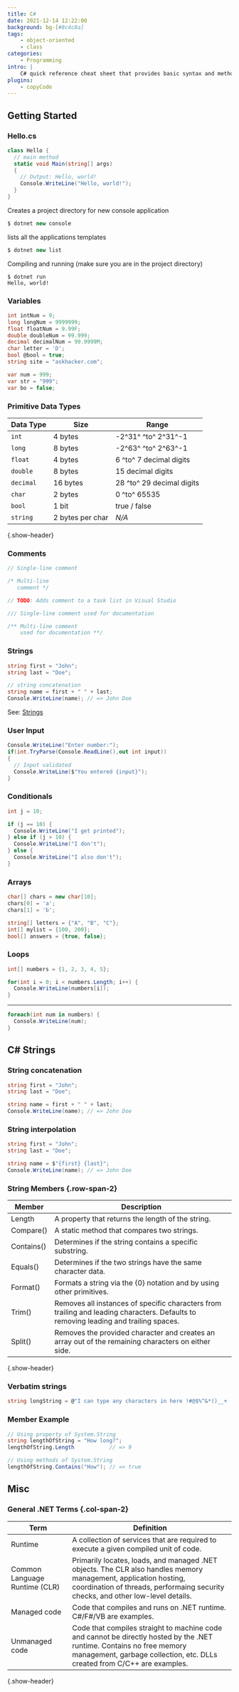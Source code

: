 ```yaml
---
title: C#
date: 2021-12-14 12:22:00
background: bg-[#8c4c8a]
tags:
    - object-oriented
    - class
categories:
    - Programming
intro: |
    C# quick reference cheat sheet that provides basic syntax and methods.
plugins:
    - copyCode
---
```



Getting Started
--------

### Hello.cs
```cs
class Hello {
  // main method
  static void Main(string[] args)
  {
    // Output: Hello, world!
    Console.WriteLine("Hello, world!");
  }
}
```

Creates a project directory for new console application
```cs
$ dotnet new console
```

lists all the applications templates
```cs
$ dotnet new list 
```

Compiling and running (make sure you are in the project directory)
```shell script
$ dotnet run
Hello, world!
```



### Variables
```cs
int intNum = 9;
long longNum = 9999999;
float floatNum = 9.99F;
double doubleNum = 99.999;
decimal decimalNum = 99.9999M;
char letter = 'D';
bool @bool = true;
string site = "askhacker.com";

var num = 999;
var str = "999";
var bo = false;
```


### Primitive Data Types 
| Data Type | Size             | Range                   |
| --------- | ---------------- | ----------------------- |
| `int`     | 4 bytes          | -2^31^ ^to^ 2^31^-1     |
| `long`    | 8 bytes          | -2^63^ ^to^ 2^63^-1     |
| `float`   | 4 bytes          | 6 ^to^ 7 decimal digits   |
| `double`  | 8 bytes          | 15 decimal digits       |
| `decimal` | 16 bytes         | 28 ^to^ 29 decimal digits |
| `char`    | 2 bytes          | 0 ^to^ 65535            |
| `bool`    | 1 bit            | true / false            |
| `string`  | 2 bytes per char | _N/A_                   |
{.show-header}



### Comments
```cs
// Single-line comment

/* Multi-line 
   comment */

// TODO: Adds comment to a task list in Visual Studio

/// Single-line comment used for documentation

/** Multi-line comment 
    used for documentation **/

```


### Strings
```cs
string first = "John";
string last = "Doe";

// string concatenation
string name = first + " " + last;
Console.WriteLine(name); // => John Doe
```
See: [Strings](#c-strings)

### User Input
```cs
Console.WriteLine("Enter number:");
if(int.TryParse(Console.ReadLine(),out int input))
{
  // Input validated
  Console.WriteLine($"You entered {input}");
}
```


### Conditionals
```cs
int j = 10;

if (j == 10) {
  Console.WriteLine("I get printed");
} else if (j > 10) {
  Console.WriteLine("I don't");
} else {
  Console.WriteLine("I also don't");
}
```


### Arrays
```cs
char[] chars = new char[10];
chars[0] = 'a';
chars[1] = 'b';

string[] letters = {"A", "B", "C"};
int[] mylist = {100, 200};
bool[] answers = {true, false};
```


### Loops
```cs
int[] numbers = {1, 2, 3, 4, 5};

for(int i = 0; i < numbers.Length; i++) {
  Console.WriteLine(numbers[i]);
}
```
---
```cs
foreach(int num in numbers) {
  Console.WriteLine(num);
}
```





C# Strings
----------------

### String concatenation
```cs
string first = "John";
string last = "Doe";

string name = first + " " + last;
Console.WriteLine(name); // => John Doe
```

### String interpolation
```cs
string first = "John";
string last = "Doe";

string name = $"{first} {last}";
Console.WriteLine(name); // => John Doe
```

### String Members {.row-span-2}
| Member      | Description |
|------------ |-------------|
| Length      | A property that returns the length of the string.         |
| Compare()   | A static method that compares two strings.  |
| Contains()  | Determines if the string contains a specific substring. |
| Equals()    | Determines if the two strings have the same character data. |
| Format()    | Formats a string via the {0} notation and by using other primitives. |
| Trim()      | Removes all instances of specific characters from trailing and leading characters. Defaults to removing leading and trailing spaces. |
| Split()     | Removes the provided character and creates an array out of the remaining characters on either side. |
{.show-header}


### Verbatim strings
```cs {.wrap}
string longString = @"I can type any characters in here !#@$%^&*()__+ '' \n \t except double quotes and I will be taken literally. I even work with multiple lines.";
```


### Member Example
```cs
// Using property of System.String
string lengthOfString = "How long?";
lengthOfString.Length           // => 9

// Using methods of System.String
lengthOfString.Contains("How"); // => true
```




Misc
-----------

### General .NET Terms {.col-span-2}

| Term       | Definition |
|------------|------------|
| Runtime | A collection of services that are required to execute a given compiled unit of code. |
| Common Language Runtime (CLR) | Primarily locates, loads, and managed .NET objects. The CLR also handles memory management, application hosting, coordination of threads, performaing security checks, and other low-level details. |
| Managed code | Code that compiles and runs on .NET runtime. C#/F#/VB are examples. |
| Unmanaged code | Code that compiles straight to machine code and cannot be directly hosted by the .NET runtime. Contains no free memory management, garbage collection, etc. DLLs created from C/C++ are examples. |
{.show-header}


